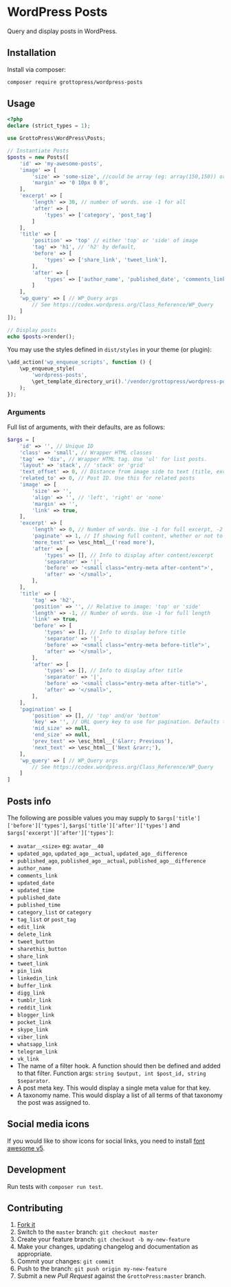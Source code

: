 # WordPress Posts

Query and display posts in WordPress.

## Installation

Install via composer:

```bash
composer require grottopress/wordpress-posts
```

## Usage

```php
<?php
declare (strict_types = 1);

use GrottoPress\WordPress\Posts;

// Instantiate Posts
$posts = new Posts([
    'id' => 'my-awesome-posts',
    'image' => [
        'size' => 'some-size', //could be array (eg: array(150,150)) or string (eg: 'post-thubnail')
        'margin' => '0 10px 0 0',
    ],
    'excerpt' => [
        'length' => 30, // number of words. use -1 for all
        'after' => [
            'types' => ['category', 'post_tag']
        ]
    ],
    'title' => [
        'position' => 'top' // either 'top' or 'side' of image
        'tag' => 'h1', // 'h2' by default,
        'before' => [
            'types' => ['share_link', 'tweet_link'],
        ],
        'after' => [
            'types' => ['author_name', 'published_date', 'comments_link'],
        ]
    ],
    'wp_query' => [ // WP_Query args
        // See https://codex.wordpress.org/Class_Reference/WP_Query
    ]
]);

// Display posts
echo $posts->render();
```

You may use the styles defined in `dist/styles` in your theme (or plugin):

```php
\add_action('wp_enqueue_scripts', function () {
    \wp_enqueue_style(
        'wordpress-posts',
        \get_template_directory_uri().'/vendor/grottopress/wordpress-posts/dist/styles/posts.min.css'
    );
});
```

### Arguments

Full list of arguments, with their defaults, are as follows:

```php
$args = [
    'id' => '', // Unique ID
    'class' => 'small', // Wrapper HTML classes
    'tag' => 'div', // Wrapper HTML tag. Use 'ul' for list posts.
    'layout' => 'stack', // 'stack' or 'grid'
    'text_offset' => 0, // Distance from image side to text (title, excerpt)
    'related_to' => 0, // Post ID. Use this for related posts
    'image' => [
        'size' => '',
        'align' => '', // 'left', 'right' or 'none'
        'margin' => '',
        'link' => true,
    ],
    'excerpt' => [
        'length' => 0, // Number of words. Use -1 for full excerpt, -2 for full content
        'paginate' => 1, // If showing full content, whether or not to paginate.
        'more_text' => \esc_html__('read more'),
        'after' => [
            'types' => [], // Info to display after content/excerpt
            'separator' => '|',
            'before' => '<small class="entry-meta after-content">',
            'after' => '</small>',
        ],
    ],
    'title' => [
        'tag' => 'h2',
        'position' => '', // Relative to image: 'top' or 'side'
        'length' => -1, // Number of words. Use -1 for full length
        'link' => true,
        'before' => [
            'types' => [], // Info to display before title
            'separator' => '|',
            'before' => '<small class="entry-meta before-title">',
            'after' => '</small>',
        ],
        'after' => [
            'types' => [], // Info to display after title
            'separator' => '|',
            'before' => '<small class="entry-meta after-title">',
            'after' => '</small>',
        ],
    ],
    'pagination' => [
        'position' => [], // 'top' and/or 'bottom'
        'key' => '', // URL query key to use for pagination. Defaults to 'pag'.
        'mid_size' => null,
        'end_size' => null,
        'prev_text' => \esc_html__('&larr; Previous'),
        'next_text' => \esc_html__('Next &rarr;'),
    ],
    'wp_query' => [ // WP_Query args
        // See https://codex.wordpress.org/Class_Reference/WP_Query
    ]
]
```

## Posts info

The following are possible values you may supply to `$args['title']['before']['types']`, `$args['title']['after']['types']` and `$args['excerpt']['after']['types']`:

- `avatar__<size>` eg: `avatar__40`
- `updated_ago`, `updated_ago__actual`, `updated_ago__difference`
- `published_ago`, `published_ago__actual`, `published_ago__difference`
- `author_name`
- `comments_link`
- `updated_date`
- `updated_time`
- `published_date`
- `published_time`
- `category_list` or `category`
- `tag_list` or `post_tag`
- `edit_link`
- `delete_link`
- `tweet_button`
- `sharethis_button`
- `share_link`
- `tweet_link`
- `pin_link`
- `linkedin_link`
- `buffer_link`
- `digg_link`
- `tumblr_link`
- `reddit_link`
- `blogger_link`
- `pocket_link`
- `skype_link`
- `viber_link`
- `whatsapp_link`
- `telegram_link`
- `vk_link`
- The name of a filter hook. A function should then be defined and added to that filter. Function args: `string $output, int $post_id, string $separator`.
- A post meta key. This would display a single meta value for that key.
- A taxonomy name. This would display a list of all terms of that taxonomy the post was assigned to.

## Social media icons

If you would like to show icons for social links, you need to install [font awesome v5](https://fontawesome.com/).

## Development

Run tests with `composer run test`.

## Contributing

1. [Fork it](https://github.com/GrottoPress/wordpress-posts/fork)
1. Switch to the `master` branch: `git checkout master`
1. Create your feature branch: `git checkout -b my-new-feature`
1. Make your changes, updating changelog and documentation as appropriate.
1. Commit your changes: `git commit`
1. Push to the branch: `git push origin my-new-feature`
1. Submit a new *Pull Request* against the `GrottoPress:master` branch.
